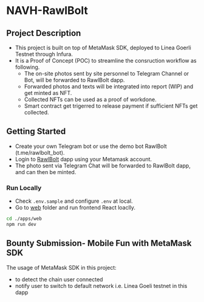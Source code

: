 # NAVH-RawlBolt

## Project Description

- This project is built on top of MetaMask SDK, deployed to Linea Goerli Testnet through Infura.
- It is a Proof of Concept (POC) to streamline the consruction workflow as following.
  - The on-site photos sent by site personnel to Telegram Channel or Bot, will be forwarded to RawlBolt dapp.
  - Forwarded photos and texts will be integrated into report (WIP) and get minted as NFT.
  - Collected NFTs can be used as a proof of workdone.
  - Smart contract get trigerred to release payment if sufficient NFTs get collected.

## Getting Started

- Create your own Telegram bot or use the demo bot RawlBolt (t.me/rawlbolt_bot).
- Login to [RawlBolt](https://rawlbolt.xyz) dapp using your Metamask account.
- The photo sent via Telegram Chat will be forwarded to RawlBolt dapp, and can then be minted.

### Run Locally

- Check `.env.sample` and configure `.env` at local.
- Go to [web](./apps/web/) folder and run frontend React loaclly.

```bash
cd ./apps/web
npm run dev
```

## Bounty Submission- Mobile Fun with MetaMask SDK

The usage of MetaMask SDK in this project:

- to detect the chain user connected
- notify user to switch to default network i.e. Linea Goeli testnet in this dapp
